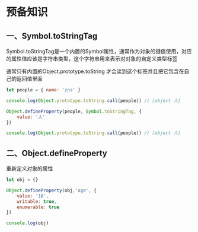 # 预备知识

## 一、Symbol.toStringTag

Symbol.toStringTag是一个内置的Symbol属性，通常作为对象的键值使用，对应的属性值应该是字符串类型，这个字符串用来表示对对象的自定义类型标签

通常只有内置的Object.prototype.toString 才会读到这个标签并且把它包含在自己的返回值里面

```js
let people = { name: 'zns' }

console.log(Object.prototype.toString.call(people)) // [object 人]

Object.defineProperty(people, Symbol.toStringTag, {
    value: '人'
})

console.log(Object.prototype.toString.call(people)) // [object 人]

```

## 二、Object.defineProperty

重新定义对象的属性

```js
let obj = {}

Object.defineProperty(obj,'age', {
    value: '18',
    writable: true,
    enumerable: true
})

console.log(obj)

```